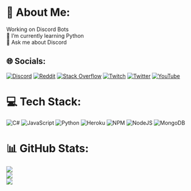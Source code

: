 # 💫 About Me:
Working on Discord Bots<br>🌱 I’m currently learning Python<br>💬 Ask me about Discord


## 🌐 Socials:
[![Discord](https://img.shields.io/badge/Discord-%237289DA.svg?logo=discord&logoColor=white)](https://discord.gg/2HFwX7DGT4) [![Reddit](https://img.shields.io/badge/Reddit-%23FF4500.svg?logo=Reddit&logoColor=white)](https://reddit.com/user/Eilyz) [![Stack Overflow](https://img.shields.io/badge/-Stackoverflow-FE7A16?logo=stack-overflow&logoColor=white)](https://stackoverflow.com/users/17064685) [![Twitch](https://img.shields.io/badge/Twitch-%239146FF.svg?logo=Twitch&logoColor=white)](https://twitch.tv/zyla34) [![Twitter](https://img.shields.io/badge/Twitter-%231DA1F2.svg?logo=Twitter&logoColor=white)](https://twitter.com/zyla21866864) [![YouTube](https://img.shields.io/badge/YouTube-%23FF0000.svg?logo=YouTube&logoColor=white)](https://youtube.com/@zyla9211)

# 💻 Tech Stack:
![C#](https://img.shields.io/badge/c%23-%23239120.svg?style=plastic&logo=c-sharp&logoColor=white) ![JavaScript](https://img.shields.io/badge/javascript-%23323330.svg?style=plastic&logo=javascript&logoColor=%23F7DF1E) ![Python](https://img.shields.io/badge/python-3670A0?style=plastic&logo=python&logoColor=ffdd54) ![Heroku](https://img.shields.io/badge/heroku-%23430098.svg?style=plastic&logo=heroku&logoColor=white) ![NPM](https://img.shields.io/badge/NPM-%23000000.svg?style=plastic&logo=npm&logoColor=white) ![NodeJS](https://img.shields.io/badge/node.js-6DA55F?style=plastic&logo=node.js&logoColor=white) ![MongoDB](https://img.shields.io/badge/MongoDB-%234ea94b.svg?style=plastic&logo=mongodb&logoColor=white)
# 📊 GitHub Stats:
![](https://github-readme-stats.vercel.app/api?username=Eilyz&theme=dracula&hide_border=true&include_all_commits=true&count_private=false)<br/>
![](https://github-readme-streak-stats.herokuapp.com/?user=Eilyz&theme=dracula&hide_border=true)<br/>
![](https://github-readme-stats.vercel.app/api/top-langs/?username=Eilyz&theme=dracula&hide_border=true&include_all_commits=true&count_private=false&layout=compact)

<!-- Proudly created with GPRM ( https://gprm.itsvg.in ) -->
